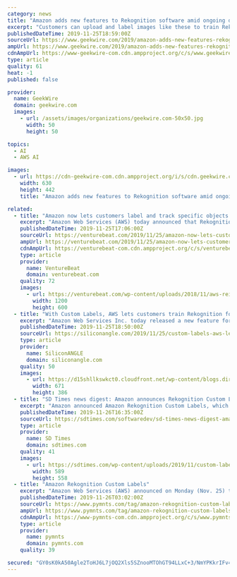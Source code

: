 ```yaml
---
category: news
title: "Amazon adds new features to Rekognition software amid ongoing debate over facial recognition tech"
excerpt: "Customers can upload and label images like these to train Rekognition to find specific items. (Amazon Image) The Rekognition updates come amid a heated and ongoing debate over the facial recognition applications of Amazon’s Rekognition software."
publishedDateTime: 2019-11-25T18:59:00Z
sourceUrl: https://www.geekwire.com/2019/amazon-adds-new-features-rekognition-software-amid-ongoing-debate-facial-recognition-tech/
ampUrl: https://www.geekwire.com/2019/amazon-adds-new-features-rekognition-software-amid-ongoing-debate-facial-recognition-tech/amp/
cdnAmpUrl: https://www-geekwire-com.cdn.ampproject.org/c/s/www.geekwire.com/2019/amazon-adds-new-features-rekognition-software-amid-ongoing-debate-facial-recognition-tech/amp/
type: article
quality: 61
heat: -1
published: false

provider:
  name: GeekWire
  domain: geekwire.com
  images:
    - url: /assets/images/organizations/geekwire.com-50x50.jpg
      width: 50
      height: 50

topics:
  - AI
  - AWS AI

images:
  - url: https://cdn-geekwire-com.cdn.ampproject.org/i/s/cdn.geekwire.com/wp-content/uploads/2018/11/reInvent-2018_Wednesday_AndyJassyKeynote_140-630x442.jpg
    width: 630
    height: 442
    title: "Amazon adds new features to Rekognition software amid ongoing debate over facial recognition tech"

related:
  - title: "Amazon now lets customers label and track specific objects with Rekognition"
    excerpt: "Amazon Web Services (AWS) today announced that Rekognition, its cloud-based software-as-a-service computer vision platform, will soon gain custom labels that’ll allow customers to craft object-detecting systems for specific use cases. Starting December 3 ..."
    publishedDateTime: 2019-11-25T17:06:00Z
    sourceUrl: https://venturebeat.com/2019/11/25/amazon-now-lets-customers-track-detect-specific-objects-with-rekognition/
    ampUrl: https://venturebeat.com/2019/11/25/amazon-now-lets-customers-track-detect-specific-objects-with-rekognition/amp/
    cdnAmpUrl: https://venturebeat-com.cdn.ampproject.org/c/s/venturebeat.com/2019/11/25/amazon-now-lets-customers-track-detect-specific-objects-with-rekognition/amp/
    type: article
    provider:
      name: VentureBeat
      domain: venturebeat.com
    quality: 72
    images:
      - url: https://venturebeat.com/wp-content/uploads/2018/11/aws-reinvent-e1571858296836.png?fit=1200%2C600&amp;strip=all
        width: 1200
        height: 600
  - title: "With Custom Labels, AWS lets customers train Rekognition for specific projects"
    excerpt: "Amazon Web Services Inc. today released a new feature for Amazon Rekognition that will enable the computer vision service to identify specific objects in images — such as products on a shelf or manufacturing components — even if they aren’t in its ..."
    publishedDateTime: 2019-11-25T18:50:00Z
    sourceUrl: https://siliconangle.com/2019/11/25/custom-labels-aws-lets-customers-train-rekognition-specific-projects/
    type: article
    provider:
      name: SiliconANGLE
      domain: siliconangle.com
    quality: 50
    images:
      - url: https://d15shllkswkct0.cloudfront.net/wp-content/blogs.dir/1/files/2019/11/custom-labels-pre-4.gif
        width: 671
        height: 386
  - title: "SD Times news digest: Amazon announces Rekognition Custom Labs, Scala.js 1.0.0-RC1, and Julia 1.3"
    excerpt: "Amazon announced Amazon Rekognition Custom Labels, which enables customers to build specialized ML-based image analysis capabilities that detect objects and scenes integral to their specific use case. “Instead of having to train a model from scratch ..."
    publishedDateTime: 2019-11-26T16:35:00Z
    sourceUrl: https://sdtimes.com/softwaredev/sd-times-news-digest-amazon-announces-rekognition-custom-labs-scala-js-1-0-0-rc1-and-julia-1-3/
    type: article
    provider:
      name: SD Times
      domain: sdtimes.com
    quality: 41
    images:
      - url: https://sdtimes.com/wp-content/uploads/2019/11/custom-labels-pre-3.gif
        width: 589
        height: 558
  - title: "Amazon Rekognition Custom Labels"
    excerpt: "Amazon Web Services (AWS) announced on Monday (Nov. 25) the launch of Amazon Rekognition Custom Labels, a new feature allowing customers to... Shifting away from paper-based accounts payable (AP) practices could be a game-changer for many..."
    publishedDateTime: 2019-11-26T03:02:00Z
    sourceUrl: https://www.pymnts.com/tag/amazon-rekognition-custom-labels/
    ampUrl: https://www.pymnts.com/tag/amazon-rekognition-custom-labels/amp/
    cdnAmpUrl: https://www-pymnts-com.cdn.ampproject.org/c/s/www.pymnts.com/tag/amazon-rekognition-custom-labels/amp/
    type: article
    provider:
      name: pymnts
      domain: pymnts.com
    quality: 39

secured: "GY0sK0kA50Agle2ToHJ6L7jOQ2Xls5SZnooMTOhGT94LLxC+3/NmYPKkrIFv4Tv0DIFvqlMaPEUeaO0IU73kzKHVLvlDsTnVWu4m3Fj14QyG94mOJAckoZ0uKoI82I9XZYkkG/+oQh1GyXRVhwMgqiiAa5nXzm2B+O/HbrQ4X2mXSTyHxvUqwf4lbiftx0TDHpht47YLpj/uIWa7PfSabMJrtekjN0JsfKeDwlsWFVD0EHMLcLLllAhnY/e+ipJDQEfRS+UAP/GQdrmvkc7TQA==;UgamhdyglbmVNSKyNlckpQ=="
---
```



